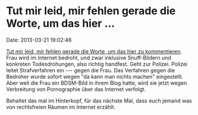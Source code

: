 Tut mir leid, mir fehlen gerade die Worte, um das hier \...
===========================================================

Date: 2013-03-21 19:02:46

[Tut mir leid, mir fehlen gerade die Worte, um das hier zu
kommentieren](http://freidimensionalblog.wordpress.com/2013/03/21/sex-und-das-internet/).
Frau wird im Internet bedroht, und zwar inklusive Snuff-Bildern und
konkreten Todesdrohungen, also richtig handfest. Geht zur Polizei.
Polizei leitet Strafverfahren ein --- gegen die Frau. Das Verfahren
gegen die Bedroher wurde sofort wegen \"da kann man nichts machen\"
eingestellt. Aber weil die Frau ein BDSM-Bild in ihrem Blog hatte, wird
sie jetzt wegen Verbreitung von Pornographie über das Internet verfolgt.

Behaltet das mal im Hinterkopf, für das nächste Mal, dass euch jemand
was von rechtsfreien Räumen im Internet erzählt.
